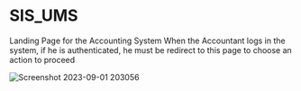 # SIS_UMS

Landing Page for the Accounting System
When the Accountant logs in the system, if he is authenticated, he must be redirect to this page to choose an action to proceed

![Screenshot 2023-09-01 203056](https://github.com/AliHamed195/SIS_UMS/assets/110059893/24463be9-52f0-4f5d-bf91-1c8ca2245203)
